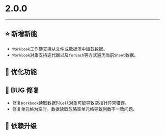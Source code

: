 # 2.0.0

---------------------

## ⭐ 新增新能

- `Workbook`工作簿支持从文件或数据流中加载数据。
- `Workbook`对象支持迭代器以及`forEach`等方式遍历当前`Sheet`数据。

## 👻 优化功能

## 🐞 BUG 修复

- 修复`Workbook`读取数据时`Cell`对象可能导致空指针异常错误。
- 修复单元格为空时，数据读取忽略空单元格导致列数不一致问题。

## 🔨 依赖升级